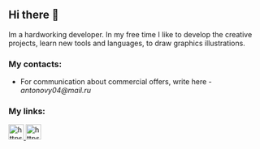 ## Hi there 👋

Im a hardworking developer. In my free time I like to develop the creative projects, learn new tools and languages, to draw graphics illustrations.


### My contacts: 

- For communication about commercial offers, write here -  _antonovy04@mail.ru_

### My links:

<a href="https://www.instagram.com/loktomyz/" target="_blank">
    <img width="30px" src="https://upload.wikimedia.org/wikipedia/commons/e/e7/Instagram_logo_2016.svg" alt="https://upload.wikimedia.org/wikipedia/commons/e/e7/Instagram_logo_2016.svg" />
</a>

<a href="https://t.me/evyz4" target="_blank">
  <img width="30px" src="https://upload.wikimedia.org/wikipedia/commons/thumb/8/82/Telegram_logo.svg/1024px-Telegram_logo.svg.png" alt="https://upload.wikimedia.org/wikipedia/commons/thumb/8/82/Telegram_logo.svg/1024px-Telegram_logo.svg.png" />
</a>

